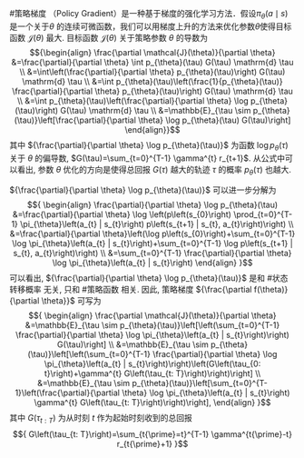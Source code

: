 #策略梯度 （Policy Gradient）是一种基于梯度的强化学习方法．假设$\pi_{\theta}(a \mid s)$是一个关于$\theta$ 的连续可微函数，我们可以用梯度上升的方法来优化参数$\theta$使得目标函数 ${\mathcal{J}(\theta)}$ 最大.
目标函数 ${\mathcal{J}(\theta)}$ 关于策略参数 ${\theta}$ 的导数为 $${\begin{align} 
\frac{\partial \mathcal{J}(\theta)}{\partial \theta} 
&=\frac{\partial}{\partial \theta} \int p_{\theta}(\tau) G(\tau) \mathrm{d} \tau \\ 
&=\int\left(\frac{\partial}{\partial \theta} p_{\theta}(\tau)\right) G(\tau) \mathrm{d} \tau \\ 
&=\int p_{\theta}(\tau)\left(\frac{1}{p_{\theta}(\tau)} \frac{\partial}{\partial \theta} p_{\theta}(\tau)\right) G(\tau) \mathrm{d} \tau \\ 
&=\int p_{\theta}(\tau)\left(\frac{\partial}{\partial \theta} \log p_{\theta}(\tau)\right) G(\tau) \mathrm{d} \tau \\ 
&=\mathbb{E}_{\tau \sim p_{\theta}(\tau)}\left[\frac{\partial}{\partial \theta} \log p_{\theta}(\tau) G(\tau)\right] \end{align}}$$ 其中 ${\frac{\partial}{\partial \theta} \log p_{\theta}(\tau)}$ 为函数 ${\log p_{\theta}(\tau)}$ 关于 ${\theta}$ 的偏导数, $G(\tau)=\sum_{t=0}^{T-1} \gamma^{t} r_{t+1}$. 
从公式中可以看出, 参数 ${\theta}$ 优化的方向是使得总回报 ${G(\tau)}$ 越大的轨迹 ${\tau}$ 的概率 ${p_{\theta}(\tau)}$ 也越大. 

${\frac{\partial}{\partial \theta} \log p_{\theta}(\tau)}$ 可以进一步分解为 $${ \begin{align} \frac{\partial}{\partial \theta} \log p_{\theta}(\tau)
&=\frac{\partial}{\partial \theta} \log \left(p\left(s_{0}\right) \prod_{t=0}^{T-1} \pi_{\theta}\left(a_{t} | s_{t}\right) p\left(s_{t+1} | s_{t}, a_{t}\right)\right) \\ 
&=\frac{\partial}{\partial \theta}\left(\log p\left(s_{0}\right)+\sum_{t=0}^{T-1} \log \pi_{\theta}\left(a_{t} | s_{t}\right)+\sum_{t=0}^{T-1} \log p\left(s_{t+1} | s_{t}, a_{t}\right)\right) \\ 
&=\sum_{t=0}^{T-1} \frac{\partial}{\partial \theta} \log \pi_{\theta}\left(a_{t} | s_{t}\right) \end{align} }$$ 可以看出, ${\frac{\partial}{\partial \theta} \log p_{\theta}(\tau)}$ 是和 #状态转移概率 无关, 只和 #策略函数 相关. 因此, 策略梯度 ${\frac{\partial f(\theta)}{\partial \theta}}$ 可写为 $${  \begin{align} 
\frac{\partial \mathcal{J}(\theta)}{\partial \theta} &=\mathbb{E}_{\tau \sim p_{\theta}(\tau)}\left[\left(\sum_{t=0}^{T-1} \frac{\partial}{\partial \theta} \log \pi_{\theta}\left(a_{t} | s_{t}\right)\right) G(\tau)\right] \\ 
&=\mathbb{E}_{\tau \sim p_{\theta}(\tau)}\left[\left(\sum_{t=0}^{T-1} \frac{\partial}{\partial \theta} \log \pi_{\theta}\left(a_{t} | s_{t}\right)\right)\left(G\left(\tau_{0: t}\right)+\gamma^{t} G\left(\tau_{t: T}\right)\right)\right] \\ 
&=\mathbb{E}_{\tau \sim p_{\theta}(\tau)}\left[\sum_{t=0}^{T-1}\left(\frac{\partial}{\partial \theta} \log \pi_{\theta}\left(a_{t} | s_{t}\right) \gamma^{t} G\left(\tau_{t: T}\right)\right)\right],  
\end{align} }$$ 其中 ${G\left(\tau_{t: T}\right)}$ 为从时刻 ${t}$ 作为起始时刻收到的总回报 $${ G\left(\tau_{t: T}\right)=\sum_{t{\prime}=t}^{T-1} \gamma^{t{\prime}-t} r_{t{\prime}+1} }$$
